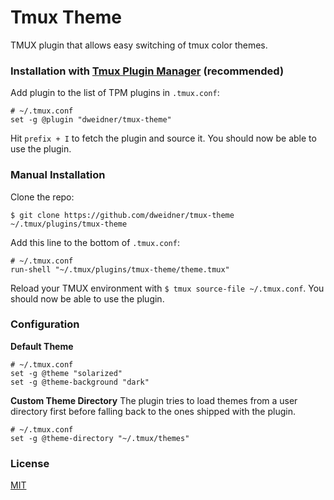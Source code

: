 # Tmux Theme

TMUX plugin that allows easy switching of tmux color themes.

### Installation with [Tmux Plugin Manager](https://github.com/tmux-plugins/tpm) (recommended)

Add plugin to the list of TPM plugins in `.tmux.conf`:

    # ~/.tmux.conf
    set -g @plugin "dweidner/tmux-theme"

Hit `prefix + I` to fetch the plugin and source it. You should now be able to use the plugin.

### Manual Installation

Clone the repo:

    $ git clone https://github.com/dweidner/tmux-theme ~/.tmux/plugins/tmux-theme

Add this line to the bottom of `.tmux.conf`:

    # ~/.tmux.conf
    run-shell "~/.tmux/plugins/tmux-theme/theme.tmux"

Reload your TMUX environment with `$ tmux source-file ~/.tmux.conf`. You should now be able to use the plugin.

### Configuration

**Default Theme**
  
    # ~/.tmux.conf
    set -g @theme "solarized"
    set -g @theme-background "dark"

**Custom Theme Directory**
The plugin tries to load themes from a user directory first before falling back to the ones shipped with the plugin.

    # ~/.tmux.conf
    set -g @theme-directory "~/.tmux/themes"

### License

[MIT](LICENSE.md)

